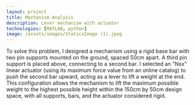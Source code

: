 ```yaml
---
layout: project
title: Mechanism Analysis
description: Lever mechanism with actuator
technologies: [MATLAB, python]
image: /assets/images/StaticsImage (1).jpeg
---
```



To solve this problem, I designed a mechanism using a rigid base bar with two pin supports mounted on the ground, spaced 50cm apart. A third pin support is placed above, connecting to a second bar. I selected an "Nsx" linear actuator (using its maximum force value from an online catalog) to push the second bar upward, acting as a lever to lift a weight at the end. This configuration allows the mechanism to lift the maximum possible weight to the highest possible height within the 150cm by 50cm design space, with all supports, bars, and the actuator considered rigid.

